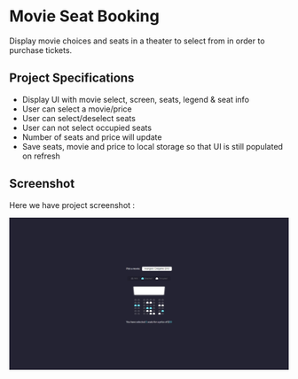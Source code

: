 # Movie Seat Booking
Display movie choices and seats in a theater to select from in order to purchase tickets.

## Project Specifications
- Display UI with movie select, screen, seats, legend & seat info
- User can select a movie/price
- User can select/deselect seats
- User can not select occupied seats
- Number of seats and price will update
- Save seats, movie and price to local storage so that UI is still populated on refresh

## Screenshot
Here we have project screenshot :

![screenshot](screenshot.jpeg)
